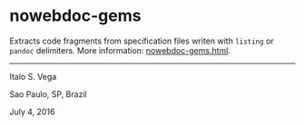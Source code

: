 # nowebdoc-gems

Extracts code fragments from specification files writen with `listing` or `pandoc` delimiters. More information: [nowebdoc-gems.html](https://github.com/cnt5bs/nowebdoc-gems/blob/master/doc/nowebdoc-gems.md).

----

Italo S. Vega

Sao Paulo, SP, Brazil

July 4, 2016
